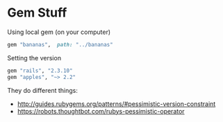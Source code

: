 # Gem Stuff

Using local gem (on your computer)

```ruby
gem "bananas",  path: "../bananas"
```

Setting the version

```ruby
gem "rails", "2.3.10"
gem "apples", "~> 2.2"
```
They do different things:
- http://guides.rubygems.org/patterns/#pessimistic-version-constraint
- https://robots.thoughtbot.com/rubys-pessimistic-operator
